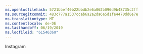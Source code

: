 ```yaml
---
ms.openlocfilehash: 5721bbef40b22bbdb2e6a062b096d9b48735c2ff
ms.sourcegitcommit: 483c777a1537ccab6a2a2da6a5d1fe4470dd0e7e
ms.translationtype: MT
ms.contentlocale: de-DE
ms.lasthandoff: 06/19/2019
ms.locfileid: "61546360"
---
```

Instagram